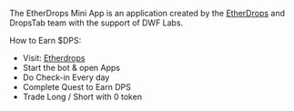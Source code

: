 The EtherDrops Mini App is an application created by the [EtherDrops](https://t.me/fomo/app?startapp=ref_HHI7F) and DropsTab team with the support of DWF Labs.

How to Earn $DPS:
 - Visit: [Etherdrops](https://t.me/fomo/app?startapp=ref_HHI7F)
 - Start the bot & open Apps
 - Do Check-in Every day
 - Complete Quest to Earn DPS 
 - Trade Long / Short with 0 token